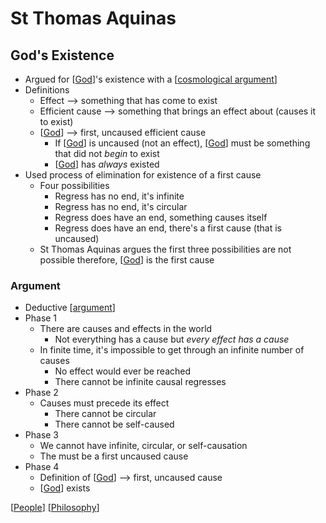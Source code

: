 # St Thomas Aquinas

## God's Existence

- Argued for [[God]]'s existence with a [[cosmological argument]]
- Definitions
  - Effect --> something that has come to exist
  - Efficient cause --> something that brings an effect about (causes it to exist)
  - [[God]] --> first, uncaused efficient cause
    - If [[God]] is uncaused (not an effect), [[God]] must be something that did not _begin_ to exist
    - [[God]] has _always_ existed
- Used process of elimination for existence of a first cause
  - Four possibilities
    - Regress has no end, it's infinite
    - Regress has no end, it's circular
    - Regress does have an end, something causes itself
    - Regress does have an end, there's a first cause (that is uncaused)
  - St Thomas Aquinas argues the first three possibilities are not possible therefore, [[God]] is the first cause

### Argument

- Deductive [[argument]]
- Phase 1
  - There are causes and effects in the world
    - Not everything has a cause but _every effect has a cause_
  - In finite time, it's impossible to get through an infinite number of causes
    - No effect would ever be reached
    - There cannot be infinite causal regresses
- Phase 2
  - Causes must precede its effect
    - There cannot be circular
    - There cannot be self-caused
- Phase 3
  - We cannot have infinite, circular, or self-causation
  - The must be a first uncaused cause
- Phase 4
  - Definition of [[God]] --> first, uncaused cause
  - [[God]] exists

[[People]] [[Philosophy]]

[//begin]: # "Autogenerated link references for markdown compatibility"
[God]: god "God"
[cosmological argument]: cosmological-argument "Cosmological Arguments"
[argument]: argument "Arguments"
[People]: people "People"
[Philosophy]: philosophy "Philosophy"
[//end]: # "Autogenerated link references"